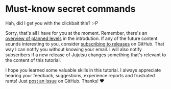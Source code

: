 # Must-know secret commands

Hah, did I get you with the clickbait title? :-P

Sorry, that's all I have for you at the moment.
Remember, there's an [overview of planned levels](introduction.md#how-to-read-this-tutorial) in the introdution.
If any of the future content sounds interesting to you, consider [subscribing to releases](introduction.md#stay-up-to-date) on GitHub.
That way I can notify you without knowing your email.
I will also notify subscribers if a new release of Jujutsu changes something that's relevant to the content of this tutorial.

I hope you learned some valuable skills in this tutorial.
I always appreciate hearing your feedback, suggestions, experience reports and frustrated rants!
Just [post an issue](https://github.com/jj-for-everyone/jj-for-everyone.github.io/issues/new) on GitHub.
Thanks! ❤️
